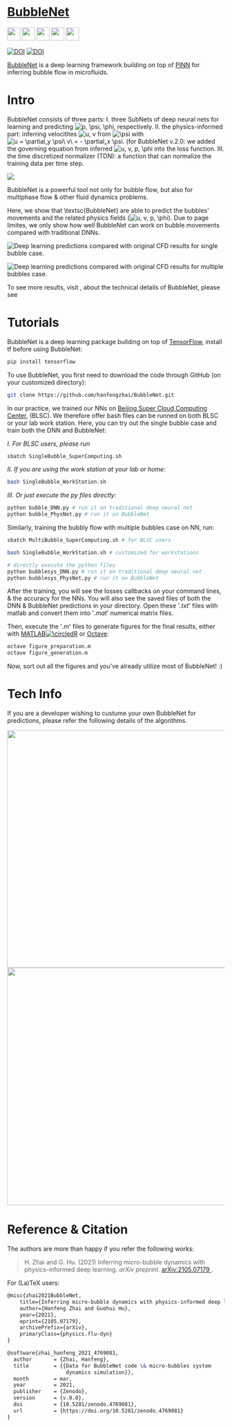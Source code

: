# [BubbleNet](https://hanfengzhai.net/BubbleNet)

[<img src="https://www.pngkey.com/png/full/911-9113941_international-human-rights-instruments-white-transparent-website-logo.png" height="30"/>](https://hanfengzhai.net/BubbleNet)      [<img src="https://pngimg.com/uploads/github/github_PNG53.png" height="30"/>](https://github.com/hanfengzhai/BubbleNet)      [<img src="https://upload.wikimedia.org/wikipedia/commons/thumb/0/09/YouTube_full-color_icon_%282017%29.svg/800px-YouTube_full-color_icon_%282017%29.svg.png" height="30"/>](https://www.youtube.com/watch?v=fKkvRyeWANM)      [<img src="https://cdn6.aptoide.com/imgs/8/f/1/8f16818c289cd522f8bc83ebaceba4b5_icon.png" height="30"/>](https://www.bilibili.com/video/BV1Jv411L7aV)      [<img src="https://cdn.freebiesupply.com/logos/large/2x/wechat-logo-png-transparent.png" height="30"/>](https://mp.weixin.qq.com/s?__biz=MzkxNjIwNTk3Mg==&mid=2247483718&idx=1&sn=783218a0461baeb43b3e3839b05c8ee9&chksm=c15239bdf625b0ab48428cde6664e88c2ff58618bc19fd555b6b048ed43ba39cc840daa48e3a&token=1821514206&lang=zh_CN#rd)

[![DOI](https://zenodo.org/badge/DOI/10.5281/zenodo.4769081.svg)](https://doi.org/10.5281/zenodo.4769081) [![DOI](http://img.shields.io/badge/physics.flu_dyn-arXiv%3A2105.07179-B31B1B.svg)](https://arxiv.org/abs/2105.07179)

[BubbleNet](https://hanfengzhai.net/BubbleNet) is a deep learning framework building on top of [PINN](https://maziarraissi.github.io/PINNs/) for inferring bubble flow in microfluids.

# Intro

BubbleNet consists of three parts: I. three SubNets of deep neural nets for learning and predicting <img src="https://latex.codecogs.com/svg.image?p,&space;\psi,&space;\phi" title="p, \psi, \phi" />, respectively. II. the physics-informed part: inferring velocitites <img src="https://latex.codecogs.com/svg.image?u,&space;v" title="u, v" /> from <img src="https://latex.codecogs.com/svg.image?\psi&space;" title="\psi " /> with <img src="https://latex.codecogs.com/svg.image?u&space;=&space;\partial_y&space;\psi\&space;v\&space;=&space;-&space;\partial_x&space;\psi" title="u = \partial_y \psi\ v\ = - \partial_x \psi" />. (for BubbleNet v.2.0: we added the governing equation from inferred <img src="https://latex.codecogs.com/svg.image?u,&space;v,&space;p,&space;\phi" title="u, v, p, \phi" /> into the loss function. III. the time discretized normalizer (TDN): a function that can normalize the training data per time step. 

![](/Documents/figures/PhysNet_sub.png)

BubbleNet is a powerful tool not only for bubble flow, but also for multiphase flow & other fluid dynamics problems.

Here, we show that \textsc{BubbleNet} are able to predict the bubbles' movements and the related physics fields (<img src="https://latex.codecogs.com/svg.image?u,&space;v,&space;p,&space;\phi" title="u, v, p, \phi" />). Due to page limites, we only show how well BubbleNet can work on bubble movements compared with traditional DNNs.

![Deep learning predictions compared with original CFD results for single bubble case.](/Documents/figures/phil.png)

![Deep learning predictions compared with original CFD results for multiple bubbles case.](/Documents/figures/phi_sys.png)

To see more results, visit [](), about the technical details of BubbleNet, please see []()

# Tutorials

BubbleNet is a deep learning package building on top of [TensorFlow](https://www.tensorflow.org/), install tf before using BubbleNet:

```bash
pip install tensorflow
```
To use BubbleNet, you first need to download the code through GitHub (on your customized directory):

```bash
git clone https://github.com/hanfengzhai/BubbleNet.git
```
In our practice, we trained our NNs on [Beijing Super Cloud Computing Center](http://www.blsc.cn/), (BLSC). We therefore offer bash files can be runned on both BLSC or your lab work station. Here, you can try out the single bubble case and train both the DNN and BubbleNet:

*I. For BLSC users, please run*
```bash
sbatch SingleBubble_SuperComputing.sh
```
*II. If you are using the work station at your lab or home:*
```bash
bash SingleBubble_WorkStation.sh
```
*III. Or just execute the py files directly:*
```bash
python bubble_DNN.py # run it on traditional deep neural net
python bubble_PhysNet.py # run it on BubbleNet
```
Similarly, training the bubbly flow with multiple bubbles case on NN, run:
```bash
sbatch MultiBubble_SuperComputing.sh # for BLSC users
```
```bash
bash SingleBubble_WorkStation.sh # customized for workstations
```
```bash
# directly execute the python files
python bubblesys_DNN.py # run it on traditional deep neural net
python bubblesys_PhysNet.py # run it on BubbleNet
```
After the training, you will see the losses callbacks on your command lines, & the accuracy for the NNs. You will also see the saved files of both the DNN & BubbleNet predictions in your directory. Open these '*.txt*' files with matlab and convert them into '*.mat*' numerical matrix files.

Then, execute the '*.m*' files to generate figures for the final results, either with [MATLAB<img src="https://latex.codecogs.com/svg.image?\circledR" title="\circledR" />](https://www.mathworks.com/products/matlab.html) or [Octave](https://www.gnu.org/software/octave/index):
```bash
octave figure_preparation.m 
octave figure_generation.m 
```
Now, sort out all the figures and you've already utilize most of BubbleNet! :)

# Tech Info

If you are a developer wishing to custume your own BubbleNet for predictions, please refer the following details of the algorithms.

<center>
<img src="/Documents/figures/ALGORITHM1.jpg" width="550"/>

<img src="/Documents/figures/ALGORITHM2.jpg" width="550"/>
</center>


# Reference & Citation

The authors are more than happy if you refer the following works:

> H. Zhai and G. Hu. (2021) Inferring micro-bubble dynamics with physics-informed deep learning. *arXiv preprint*. [arXiv:2105.07179
](https://arxiv.org/abs/2105.07179).

For (La)TeX users:

```tex
@misc{zhai2021BubbleNet,
    title={Inferring micro-bubble dynamics with physics-informed deep learning},
    author={Hanfeng Zhai and Guohui Hu},
    year={2021},
    eprint={2105.07179},
    archivePrefix={arXiv},
    primaryClass={physics.flu-dyn}
}
```
```tex
@software{zhai_hanfeng_2021_4769081,
  author       = {Zhai, Hanfeng},
  title        = {{Data for BubbleNet code \& micro-bubbles system 
                   dynamics simulation}},
  month        = mar,
  year         = 2021,
  publisher    = {Zenodo},
  version      = {v.0.0},
  doi          = {10.5281/zenodo.4769081},
  url          = {https://doi.org/10.5281/zenodo.4769081}
}
```
